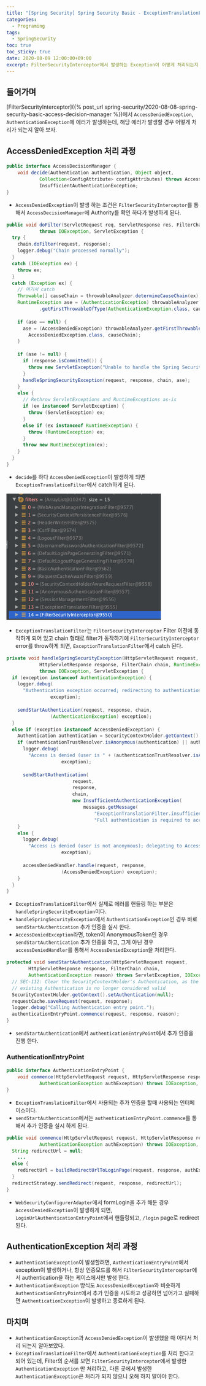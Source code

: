 ```yaml
---
title: "[Spring Security] Spring Security Basic - ExceptionTranslationFilter" 
categories:
  - Programing
tags:
  - SpringSecurity
toc: true
toc_sticky: true
date: 2020-08-09 12:00:00+09:00
excerpt: FilterSecurityInterceptor에서 발생하는 Exception이 어떻게 처리되는지 알아 보자. 
---
```


## 들어가며
[FilterSecurityInterceptor]({% post_url spring-security/2020-08-08-spring-security-basic-access-decision-manager %})에서
`AccessDeniedException`, `AuthenticationException`에 에러가 발생하는데, 해당 에러가 발생할 경우 어떻게 처리가 되는지 알아 보자.

## AccessDeniedException 처리 과정

```java
public interface AccessDecisionManager {
	void decide(Authentication authentication, Object object,
			Collection<ConfigAttribute> configAttributes) throws AccessDeniedException,
			InsufficientAuthenticationException;
}
``` 

- `AccessDeniedException`이 발생 하는 조건은 `FilterSecurityInterceptor`를 통해서 `AccessDecisionManager`에 
Authority를 확인 하다가 발생하게 된다.


```java
public void doFilter(ServletRequest req, ServletResponse res, FilterChain chain)
			throws IOException, ServletException {
  try {
    chain.doFilter(request, response);
    logger.debug("Chain processed normally");
  }
  catch (IOException ex) {
    throw ex;
  }
  catch (Exception ex) {
    // 여기서 catch
    Throwable[] causeChain = throwableAnalyzer.determineCauseChain(ex);
	RuntimeException ase = (AuthenticationException) throwableAnalyzer
			.getFirstThrowableOfType(AuthenticationException.class, causeChain);

	if (ase == null) {
	  ase = (AccessDeniedException) throwableAnalyzer.getFirstThrowableOfType(
	    AccessDeniedException.class, causeChain);
	}

	if (ase != null) {
	  if (response.isCommitted()) {
	    throw new ServletException("Unable to handle the Spring Security Exception because the response is already committed.", ex);
	  }
	  handleSpringSecurityException(request, response, chain, ase);
	}
	else {
	  // Rethrow ServletExceptions and RuntimeExceptions as-is
	  if (ex instanceof ServletException) {
	    throw (ServletException) ex;
	  }
	  else if (ex instanceof RuntimeException) {
	    throw (RuntimeException) ex;
	  }
	  throw new RuntimeException(ex);
	}
  }
}
```

- `decide`를 하다 `AccessDeniedException`이 발생하게 되면 `ExceptionTranslationFilter`에서 catch하게 된다.

![exception-translation-filter](/assets/images/spring-security/exception-translation-filter.png)

- `ExceptionTranslationFilter`는 `FilterSecurityInterceptor` Filter 이전에 동작하게 되어 있고 chain 형태로
 filter가 동작하기에 `FilterSecurityInterceptor` error를 throw하게 되면, `ExceptionTranslationFilter`에서 catch 된다.

```java
private void handleSpringSecurityException(HttpServletRequest request,
			HttpServletResponse response, FilterChain chain, RuntimeException exception)
			throws IOException, ServletException {
  if (exception instanceof AuthenticationException) {
    logger.debug(
      "Authentication exception occurred; redirecting to authentication entry point",
				exception);

    sendStartAuthentication(request, response, chain,
				(AuthenticationException) exception);
  }
  else if (exception instanceof AccessDeniedException) {
    Authentication authentication = SecurityContextHolder.getContext().getAuthentication();
    if (authenticationTrustResolver.isAnonymous(authentication) || authenticationTrustResolver.isRememberMe(authentication)) {
      logger.debug(
        "Access is denied (user is " + (authenticationTrustResolver.isAnonymous(authentication) ? "anonymous" : "not fully authenticated") + "); redirecting to authentication entry point",
					exception);

      sendStartAuthentication(
						request,
						response,
						chain,
						new InsufficientAuthenticationException(
							messages.getMessage(
								"ExceptionTranslationFilter.insufficientAuthentication",
								"Full authentication is required to access this resource")));
    }
    else {
      logger.debug(
        "Access is denied (user is not anonymous); delegating to AccessDeniedHandler",
					exception);

      accessDeniedHandler.handle(request, response,
					(AccessDeniedException) exception);
    }
  }
}
```
- `ExceptionTranslationFilter`에서 실제로 에러를 핸들링 하는 부분은 `handleSpringSecurityException`이다.
- `handleSpringSecurityException`에서 `AuthenticationException`인 경우 바로 `sendStartAuthentication` 추가 인증을 실시 한다.
- `AccessDeniedException`라면, token이 AnonymousToken인 경우 `sendStartAuthentication` 추가 인증을 하고,
그게 아닌 경우 `accessDeniedHandler`를 통해서 `AccessDeniedException`을 처리한다.

```java
protected void sendStartAuthentication(HttpServletRequest request,
		HttpServletResponse response, FilterChain chain,
		AuthenticationException reason) throws ServletException, IOException {
  // SEC-112: Clear the SecurityContextHolder's Authentication, as the
  // existing Authentication is no longer considered valid
  SecurityContextHolder.getContext().setAuthentication(null);
  requestCache.saveRequest(request, response);
  logger.debug("Calling Authentication entry point.");
  authenticationEntryPoint.commence(request, response, reason);
}
```

- `sendStartAuthentication`에서 `authenticationEntryPoint`에서 추가 인증을 진행 한다.

### AuthenticationEntryPoint

```java
public interface AuthenticationEntryPoint {
	void commence(HttpServletRequest request, HttpServletResponse response,
			AuthenticationException authException) throws IOException, ServletException;
}
```

- `ExceptionTranslationFilter`에서 사용되는 추가 인증을 할때 사용되는 인터페이스이다.
- `sendStartAuthentication`에서는 `authenticationEntryPoint.commence`를 통해서 추가 인증을 실시 하게 된다.

```java
public void commence(HttpServletRequest request, HttpServletResponse response,
			AuthenticationException authException) throws IOException, ServletException {
  String redirectUrl = null;
    ...
  else {
	redirectUrl = buildRedirectUrlToLoginPage(request, response, authException);
  }
  redirectStrategy.sendRedirect(request, response, redirectUrl);
}
```

- `WebSecurityConfigurerAdapter`에서 formLogin을 추가 해둔 경우 `AccessDeniedException`이 발생하게 되면,
`LoginUrlAuthenticationEntryPoint`에서 핸들링되고, `/login` page로 redirect 된다.

## AuthenticationException 처리 과정

- `AuthenticationException`이 발생할려면, `AuthenticationEntryPoint`에서 exception이 발생하거나,
항상 인증모드를 해서 `FilterSecurityInterceptor`에서 authentication을 하는 케이스에서만 발생 한다.
- `AuthenticationException` 방식도 `AccessDeniedException`와 비슷하게 `AuthenticationEntryPoint`에서
추가 인증을 시도하고 성공하면 넘어가고 실패하면 `AuthenticationException`이 발생하고 종료하게 된다.


## 마치며
- `AuthenticationException`과 `AccessDeniedException`이 발생했을 때 어디서 처리 되는지 알아보았다.
- `ExceptionTranslationFilter`에서 `AuthenticationException`를 처리 한다고 되어 있는데, Filter의 순서를 보면
`FilterSecurityInterceptor`에서 발생한 `AuthenticationException` 만 처리하고, 다른 곳에서 발생한 `AuthenticationException`은
처리가 되지 않으니 오해 하지 말아야 한다.

